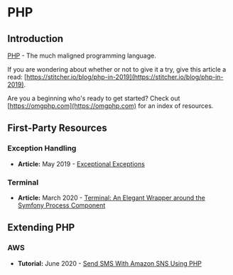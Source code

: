 # PHP

## Introduction

[PHP](https://vuejs.org/) - The much maligned programming language.

If you are wondering about whether or not to give it a try, give this article a read: [https://stitcher.io/blog/php-in-2019](https://stitcher.io/blog/php-in-2019).

Are you a beginning who's ready to get started? Check out [https://omgphp.com](https://omgphp.com) for an index of resources.

## First-Party Resources

### Exception Handling

* **Article:** May 2019 - [Exceptional Exceptions](https://engagor.github.io/blog/2019/05/22/exceptional-exceptions/)

### Terminal

* **Article:** March 2020 - [Terminal: An Elegant Wrapper around the Symfony Process Component](https://laravel-news.com/terminal-an-elegant-wrapper-around-the-symfony-process-component)

## Extending PHP

### AWS

* **Tutorial:** June 2020 - [Send SMS With Amazon SNS Using PHP](https://stackcoder.in/posts/send-sms-with-amazon-sns-simple-notification-service-using-php?ref=laravelnews)


